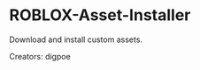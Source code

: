 ROBLOX-Asset-Installer
======================

Download and install custom assets.


Creators:
digpoe
